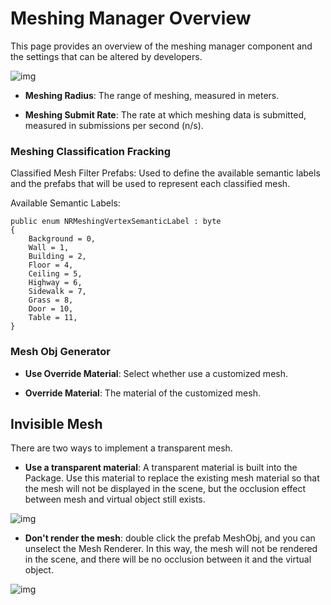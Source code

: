 # Meshing Manager Overview

This page provides an overview of the meshing manager component and the settings that can be altered by developers.

![img](https://xreal.gitbook.io/~gitbook/image?url=https%3A%2F%2F3927673004-files.gitbook.io%2F%7E%2Ffiles%2Fv0%2Fb%2Fgitbook-x-prod.appspot.com%2Fo%2Fspaces%252FyXoV7SMVFQhr75lOIoQv%252Fuploads%252FgCxbdwuFctxPM9JGgkzf%252Fimage.png%3Falt%3Dmedia%26token%3D13b641a2-13c3-42bb-b6ab-12f6d01aab8f&width=768&dpr=4&quality=100&sign=9c289da4d5fadd3db4fd18b92487a018bcc1095af890a87b03b2aa0cd7838e12)

-  **Meshing Radius**: The range of meshing, measured in meters. 

-  **Meshing Submit Rate**: The rate at which meshing data is submitted, measured in submissions per second (n/s).

### Meshing Classification Fracking

Classified Mesh Filter Prefabs: Used to define the available semantic labels and the prefabs that will be used to represent each classified mesh.

Available Semantic Labels:



```
public enum NRMeshingVertexSemanticLabel : byte
{
    Background = 0,
    Wall = 1,
    Building = 2,
    Floor = 4,
    Ceiling = 5,
    Highway = 6,
    Sidewalk = 7,
    Grass = 8,
    Door = 10,
    Table = 11,
}
```

### Mesh Obj Generator 

-  **Use Override Material**: Select whether use a customized mesh.

-  **Override Material**: The material of the customized mesh.

## Invisible Mesh

There are two ways to implement a transparent mesh.

-  **Use a transparent material**: A transparent material is built into the Package. Use this material to replace the existing mesh material so that the mesh will not be displayed in the scene, but the occlusion effect between mesh and virtual object still exists.

  ![img](https://xreal.gitbook.io/~gitbook/image?url=https%3A%2F%2Fcontent.gitbook.com%2Fcontent%2FyXoV7SMVFQhr75lOIoQv%2Fblobs%2FNsZhuUPQUm2oAUWN1jo2%2Fimage.png&width=768&dpr=4&quality=100&sign=ceaf1bde6dfabcc39c027e818ede0303367fcd05703e1cea0452096b9fb186b6)

-  **Don't render the mesh**: double click the prefab MeshObj, and you can unselect the Mesh Renderer. In this way, the mesh will not be rendered in the scene, and there will be no occlusion between it and the virtual object. 

  ![img](https://xreal.gitbook.io/~gitbook/image?url=https%3A%2F%2Fcontent.gitbook.com%2Fcontent%2FyXoV7SMVFQhr75lOIoQv%2Fblobs%2FMwTbcuySd6UkB1Vehcbd%2Fimage.png&width=768&dpr=4&quality=100&sign=4e99690f60789f25d910868485e9d84ee4281d6c4af1623c14736afcbf5221d5)
